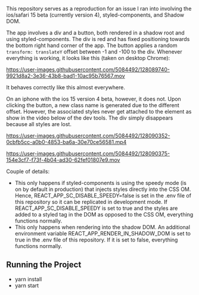 This repository serves as a reproduction for an issue I ran into involving the ios/safari 15 beta (currently version 4), styled-components, and Shadow DOM. 

The app involves a div and a button, both rendered in a shadow root and using styled-components. The div is red and has fixed positioning towards the bottom right hand corner of the app. The button applies a random `transform: translateY` offset between -1 and -100 to the div. Whenever everything is working, it looks like this (taken on desktop Chrome):

https://user-images.githubusercontent.com/5084492/128089740-9921d8a2-3e36-43b8-bad1-10ac95b76567.mov

It behaves correctly like this almost everywhere. 

On an iphone with the ios 15 version 4 beta, however, it does not. Upon clicking the button, a new class name is generated due to the different offset. However, the associated styles never get attached to the element as show in the video below of the dev tools. The div simply disappears because all styles are lost.

https://user-images.githubusercontent.com/5084492/128090352-0cbfb5cc-a0b0-4853-ba6a-30e70ce56581.mp4

https://user-images.githubusercontent.com/5084492/128090375-154e3cf7-f73f-4b04-ad30-62fef01807e9.mov

Couple of details:

- This only happens if styled-components is using the speedy mode (is on by default in production) that injects styles directly into the CSS OM. Hence, REACT_APP_SC_DISABLE_SPEEDY=false is set in the .env file of this repository so it can be replicated in development mode. If REACT_APP_SC_DISABLE_SPEEDY is set to true and the styles are added to a styled tag in the DOM as opposed to the CSS OM, everything functions normally.
- This only happens when rendering into the shadow DOM. An additional environment variable REACT_APP_RENDER_IN_SHADOW_DOM is set to true in the .env file of this repository. If it is set to false, everything functions normally.

## Running the Project

- yarn install
- yarn start
